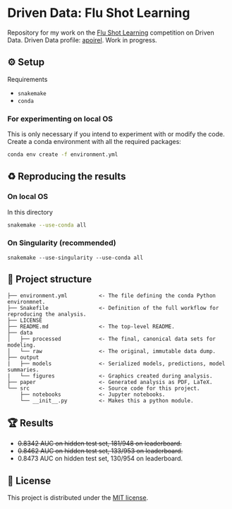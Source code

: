 # Driven Data: Flu Shot Learning

Repository for my work on the [Flu Shot Learning](https://www.drivendata.org/competitions/66/flu-shot-learning/) competition on Driven Data.
Driven Data profile: [apoirel](https://www.drivendata.org/users/apoirel/). Work in progress.

## ⚙ Setup 

Requirements
- `snakemake`
- `conda`

### For experimenting on local OS

This is only necessary if you intend to experiment with or modify
the code.
Create a conda environment with all the required packages: 
```sh
conda env create -f environment.yml
```

## ♻ Reproducing the results 

### On local OS
In this directory
```sh
snakemake --use-conda all
```

### On Singularity (recommended)
```
snakemake --use-singularity --use-conda all
```

## 📁 Project structure 
```
├── environment.yml          <- The file defining the conda Python environmnet. 
├── Snakefile                <- Definition of the full workflow for reproducing the analysis.
├── LICENSE                                 
├── README.md                <- The top-level README.
├── data
│   ├── processed            <- The final, canonical data sets for modeling.
│   └── raw                  <- The original, immutable data dump.
├── output             
|   ├── models               <- Serialized models, predictions, model summaries.
|   └── figures              <- Graphics created during analysis.
├── paper                    <- Generated analysis as PDF, LaTeX.
└── src                      <- Source code for this project.
    ├── notebooks            <- Jupyter notebooks.
    └── __init__.py          <- Makes this a python module.
```
    
## 🏆  Results 

- ~~0.8342 AUC on hidden test set, 181/948 on leaderboard.~~
- ~~0.8462 AUC on hidden test set, 133/953 on leaderboard.~~
- 0.8473 AUC on hidden test set, 130/954 on leaderboard.

## 📃 License 

This project is distributed under the  [MIT license](https://github.com/Jswig/drivendata-flu-learning/blob/master/LICENSE).
